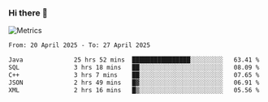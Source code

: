 ### Hi there 👋

![Metrics](https://github.com/radoapx/radoapx/blob/main/github-metrics.svg)

<!--START_SECTION:waka-->

```txt
From: 20 April 2025 - To: 27 April 2025

Java              25 hrs 52 mins  ████████████████░░░░░░░░░   63.41 %
SQL               3 hrs 18 mins   ██░░░░░░░░░░░░░░░░░░░░░░░   08.09 %
C++               3 hrs 7 mins    ██░░░░░░░░░░░░░░░░░░░░░░░   07.65 %
JSON              2 hrs 49 mins   █▓░░░░░░░░░░░░░░░░░░░░░░░   06.91 %
XML               2 hrs 16 mins   █▒░░░░░░░░░░░░░░░░░░░░░░░   05.56 %
```

<!--END_SECTION:waka-->

<!--
**radoapx/radoapx** is a ✨ _special_ ✨ repository because its `README.md` (this file) appears on your GitHub profile.

Here are some ideas to get you started:

- 🔭 I’m currently working on ...
- 🌱 I’m currently learning ...
- 👯 I’m looking to collaborate on ...
- 🤔 I’m looking for help with ...
- 💬 Ask me about ...
- 📫 How to reach me: ...
- 😄 Pronouns: ...
- ⚡ Fun fact: ...
-->
